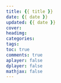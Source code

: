 ```yaml
---
title: {{ title }}
date: {{ date }}
updated: {{ date }}
cover:
headimg:
categories:
tags:
toc: true
comments: true
aplayer: false
dplayer: false
mathjax: false
---
```

